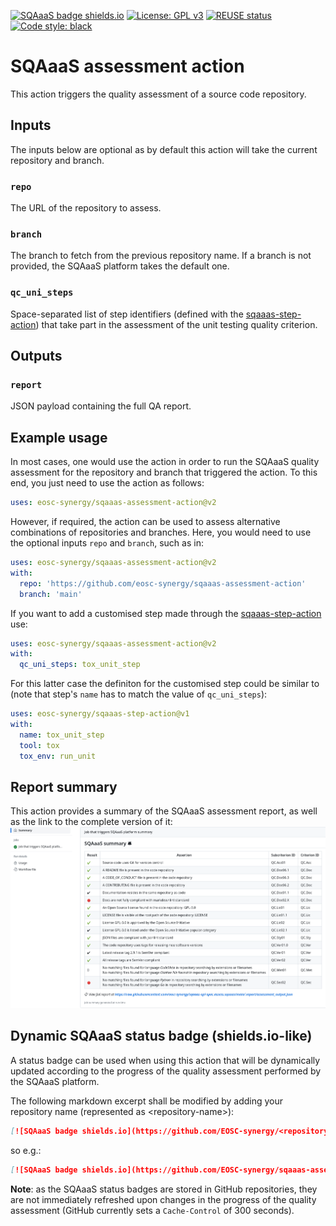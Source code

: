 <!--
SPDX-FileCopyrightText: Copyright contributors to the Software Quality Assurance as a Service (SQAaaS) project.
SPDX-FileContributor: Pablo Orviz <orviz@ifca.unican.es>

SPDX-License-Identifier: GPL-3.0-only
-->

[![SQAaaS badge shields.io](https://github.com/EOSC-synergy/sqaaas-assessment-action.assess.sqaaas/raw/release/2.0.0/.badge/status_shields.svg)](https://sqaaas.eosc-synergy.eu/#/full-assessment/report/https://raw.githubusercontent.com/eosc-synergy/sqaaas-assessment-action.assess.sqaaas/release/2.0.0/.report/assessment_output.json)
[![License: GPL v3](https://img.shields.io/badge/License-GPLv3-blue.svg)](https://www.gnu.org/licenses/gpl-3.0)
[![REUSE status](https://api.reuse.software/badge/git.fsfe.org/reuse/api)](https://api.reuse.software/info/git.fsfe.org/reuse/api)
[![Code style: black](https://img.shields.io/badge/code%20style-black-000000.svg)](https://github.com/psf/black)

# SQAaaS assessment action

This action triggers the quality assessment of a source code repository.

## Inputs

The inputs below are optional as by default this action will take the current repository and branch.

### `repo`

The URL of the repository to assess.

### `branch`

The branch to fetch from the previous repository name. If a branch is not provided, the SQAaaS platform takes the default one.

### `qc_uni_steps`

Space-separated list of step identifiers (defined with the [sqaaas-step-action](https://github.com/eosc-synergy/sqaaas-step-action))
that take part in the assessment of the unit testing quality criterion.

## Outputs

### `report`

JSON payload containing the full QA report.

## Example usage

In most cases, one would use the action in order to run the SQAaaS quality assessment for the repository and branch
that triggered the action. To this end, you just need to use the action as follows:

```yaml
uses: eosc-synergy/sqaaas-assessment-action@v2
```

However, if required, the action can be used to assess alternative combinations of repositories and branches. Here, you
would need to use the optional inputs `repo` and `branch`, such as in:

```yaml
uses: eosc-synergy/sqaaas-assessment-action@v2
with:
  repo: 'https://github.com/eosc-synergy/sqaaas-assessment-action'
  branch: 'main'
```

If you want to add a customised step made through the [sqaaas-step-action](https://github.com/eosc-synergy/sqaaas-step-action) use:

```yaml
uses: eosc-synergy/sqaaas-assessment-action@v2
with:
  qc_uni_steps: tox_unit_step
```

For this latter case the definiton for the customised step could be similar to (note that step's `name` has to match the value of `qc_uni_steps`):

```yaml
uses: eosc-synergy/sqaaas-step-action@v1
with:
  name: tox_unit_step
  tool: tox
  tox_env: run_unit
```

## Report summary

This action provides a summary of the SQAaaS assessment report, as well as the link to the complete version of it:
![GH action's summary report](./imgs/summary_report.png)


## Dynamic SQAaaS status badge (shields.io-like)

A status badge can be used when using this action that will be dynamically updated according to the progress of the quality
assessment performed by the SQAaaS platform.

The following markdown excerpt shall be modified by adding your repository name (represented as \<repository-name\>):

```markdown
[![SQAaaS badge shields.io](https://github.com/EOSC-synergy/<repository-name>.assess.sqaaas/raw/<branch-name>/.badge/status_shields.svg)](https://sqaaas.eosc-synergy.eu/#/full-assessment/report/https://raw.githubusercontent.com/eosc-synergy/<your-repository-name>.assess.sqaaas/<branch-name>/.report/assessment_output.json)
```

so e.g.:

```markdown
[![SQAaaS badge shields.io](https://github.com/EOSC-synergy/sqaaas-assessment-action.assess.sqaaas/raw/main/.badge/status_shields.svg)](https://sqaaas.eosc-synergy.eu/#/full-assessment/report/https://raw.githubusercontent.com/eosc-synergy/sqaaas-assessment-action.assess.sqaaas/main/.report/assessment_output.json)
```

**Note**: as the SQAaaS status badges are stored in GitHub repositories, they are not immediately refreshed upon changes in the progress of the quality assessment (GitHub currently sets a `Cache-Control` of 300 seconds).
